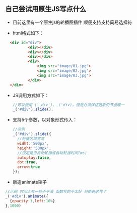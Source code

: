 ## 自己尝试用原生JS写点什么
- 目前这里有一个原生js的轮播图插件 顺便支持支持简易选择符

- html格式如下：

```html
  <div id="div">
          <div></div>
          <div></div>
          <div></div>
          <div>
              <img src="image/01.jpg">
              <img src="image/02.jpg">
              <img src="image/03.jpg">
          </div>
  </div>
```



- JS调用方式如下：

  ```javascript
  //可以使用_('.div')、_('div)，但是必须保证选取的节点唯一
  _('#div').slide();
  ```




- 支持5个参数，以对象形式传入：
  ​
  ```javascript
  //示例
  _('#div').slide({
    //轮播区域宽高
    widht:'500px',	
    height:'500px',
    //设定是否自动轮播或自动轮播时间(ms)
    autoplay:false,
    dot:true,
    arrow:true
  });
  ```



-   新造animate轮子

```javascript
//示例 时间上有一些不平滑 函数写的不太好 只能先这样了
_('#div').animate({
  {opacity:1,left:10%}
},1000)
```

